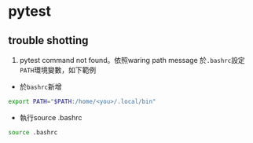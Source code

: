 # pytest


## trouble shotting

1. pytest command not found。依照waring path message 於`.bashrc`設定`PATH`環境變數，如下範例

- 於`bashrc`新增
```bash
export PATH="$PATH:/home/<you>/.local/bin"
```
- 執行source .bashrc
```bash
source .bashrc
```